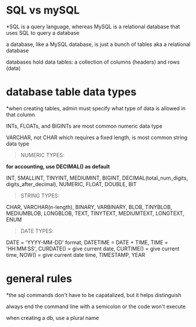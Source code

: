 # SQL vs mySQL

*SQL is a query language, whereas MySQL is a relational database that uses SQL to query a database

a database, like a MySQL database, is just a bunch of tables aka a relational database

databases hold data tables: a collection of columns (headers) and rows (data)

# database table data types

*when creating tables, admin must specify what type of data is allowed in that column

INTs, FLOATs, and BIGINTs are most common numeric data type

VARCHAR, not CHAR which requires a fixed length, is most common string data type

> NUMERIC TYPES:

**for accounting, use DECIMAL() as default**

INT, SMALLINT, TINYINT, MEDIUMINT,
BIGINT,
DECIMAL(total_num_digits, digits_after_decimal),
NUMERIC, FLOAT,
DOUBLE, BIT

> STRING TYPES:

CHAR, VARCHAR(n-length), BINARY, VARBINARY,
BLOB, TINYBLOB, MEDIUMBLOB, LONGBLOB,
TEXT, TINYTEXT, MEDIUMTEXT, LONGTEXT,
ENUM

> DATE TYPES:

DATE = 'YYYY-MM-DD' format,
DATETIME = DATE + TIME,
TIME = 'HH:MM:SS',
CURDATE() = give current date,
CURTIME() = give current time,
NOW() = give current date time,
TIMESTAMP,
YEAR

# general rules

*the sql commands don't have to be capatalized, but it helps distinguish

always end the command line with a semicolon or the code won't execute

when creating a db, use a plural name


